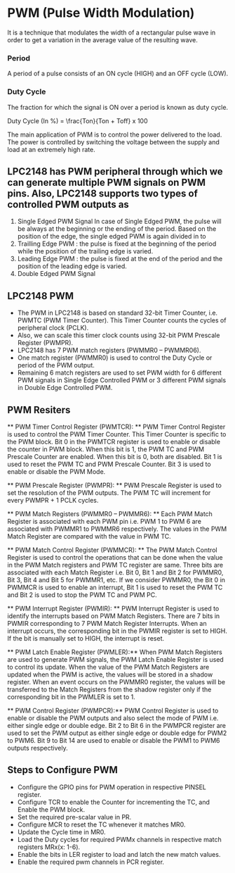 # PWM  (Pulse Width Modulation)
It is a technique that modulates the width of a rectangular pulse wave in order to get a variation in the average value of the resulting wave.

### Period
A period of a pulse consists of an ON cycle (HIGH) and an OFF cycle (LOW). 

### Duty Cycle
The fraction for which the signal is ON over a period is known as duty cycle.

Duty Cycle (In %) = \frac{Ton}{Ton + Toff} x 100

The main application of PWM is to control the power delivered to the load.
The power is controlled by switching the voltage between the supply and load at an extremely high rate.

## LPC2148 has PWM peripheral through which we can generate multiple PWM signals on PWM pins. Also, LPC2148 supports two types of controlled PWM outputs as

1. Single Edged PWM Signal
In case of Single Edged PWM, the pulse will be always at the beginning or the ending of the period. 
 Based on the position of the edge, the single edged PWM is again divided in to
 1. Trailling Edge PWM :  the pulse is fixed at the beginning of the period while the position of the trailing edge is varied.
 2. Leading Edge PWM : the pulse is fixed at the end of the period and the position of the leading edge is varied.
2. Double Edged PWM Signal

## LPC2148 PWM
- The PWM in LPC2148 is based on standard 32-bit Timer Counter, i.e. PWMTC (PWM Timer Counter). This Timer Counter counts the cycles of peripheral clock (PCLK).
- Also, we can scale this timer clock counts using 32-bit PWM Prescale Register (PWMPR).
- LPC2148 has 7 PWM match registers (PWMMR0 – PWMMR06).
- One match register (PWMMR0) is used to control the Duty Cycle or period of the PWM output.
- Remaining 6 match registers are used to set PWM width for 6 different PWM signals in Single Edge Controlled PWM or 3 different PWM signals in Double Edge Controlled PWM.

## PWM Resiters

** PWM Timer Control Register (PWMTCR): **
PWM Timer Control Register is used to control the PWM Timer Counter. This Timer Counter is specific to the PWM block. Bit 0 in the PWMTCR register is used to enable or disable the counter in PWM block. When this bit is 1, the PWM TC and PWM Prescale Counter are enabled. When this bit is 0, both are disabled. Bit 1 is used to reset the PWM TC and PWM Prescale Counter. Bit 3 is used to enable or disable the PWM Mode.

** PWM Prescale Register (PWMPR): **
PWM Prescale Register is used to set the resolution of the PWM outputs. The PWM TC will increment for every PWMPR + 1 PCLK cycles.

** PWM Match Registers (PWMMR0 – PWMMR6): **
 Each PWM Match Register is associated with each PWM pin i.e. PWM 1 to PWM 6 are associated with PWMMR1 to PWMMR6 respectively. The values in the PWM Match Register are compared with the value in PWM TC.

** PWM Match Control Register (PWMMCR): **
The PWM Match Control Register is used to control the operations that can be done when the value in the PWM Match registers and PWM TC register are same. Three bits are associated with each Match Register i.e. Bit 0, Bit 1 and Bit 2 for PWMMR0, Bit 3, Bit 4 and Bit 5 for PWMMR1, etc. If we consider PWMMR0, the Bit 0 in PWMMCR is used to enable an interrupt, Bit 1 is used to reset the PWM TC and Bit 2 is used to stop the PWM TC and PWM PC.

** PWM Interrupt Register (PWMIR): **
PWM Interrupt Register is used to identify the interrupts based on PWM Match Registers. There are 7 bits in PWMIR corresponding to 7 PWM Match Register Interrupts. When an interrupt occurs, the corresponding bit in the PWMIR register is set to HIGH. If the bit is manually set to HIGH, the interrupt is reset.

** PWM Latch Enable Register (PWMLER):**
When PWM Match Registers are used to generate PWM signals, the PWM Latch Enable Register is used to control its update. When the value of the PWM Match Registers are updated when the PWM is active, the values will be stored in a shadow register. When an event occurs on the PWMMR0 register, the values will be transferred to the Match Registers from the shadow register only if the corresponding bit in the PWMLER is set to 1.

** PWM Control Register (PWMPCR):**
 PWM Control Register is used to enable or disable the PWM outputs and also select the mode of PWM i.e. either single edge or double edge. Bit 2 to Bit 6 in the PWMPCR register are used to set the PWM output as either single edge or double edge for PWM2 to PWM6. Bit 9 to Bit 14 are used to enable or disable the PWM1 to PWM6 outputs respectively.

## Steps to Configure PWM

- Configure the GPIO pins for PWM operation in respective PINSEL register.
- Configure TCR to enable the Counter for incrementing the TC, and Enable the PWM block.
- Set the required pre-scalar value in PR.
- Configure MCR to reset the TC whenever it matches MR0.
- Update the Cycle time in MR0.
- Load the Duty cycles for required PWMx channels in respective match registers MRx(x: 1-6).
- Enable the bits in LER register to load and latch the new match values.
- Enable the required pwm channels in PCR register.